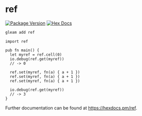 # ref

[![Package Version](https://img.shields.io/hexpm/v/ref)](https://hex.pm/packages/ref)
[![Hex Docs](https://img.shields.io/badge/hex-docs-ffaff3)](https://hexdocs.pm/ref/)

```sh
gleam add ref
```
```gleam
import ref

pub fn main() {
  let myref = ref.cell(0)
  io.debug(ref.get(myref))
  // -> 0

  ref.set(myref, fn(a) { a + 1 })
  ref.set(myref, fn(a) { a + 1 })
  ref.set(myref, fn(a) { a + 1 })

  io.debug(ref.get(myref))
  // -> 3
}
```

Further documentation can be found at <https://hexdocs.pm/ref>.
